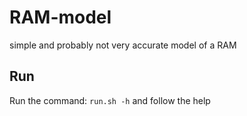 # RAM-model

simple and probably not very accurate model of a RAM

## Run
Run the command:
`run.sh -h`
and follow the help
